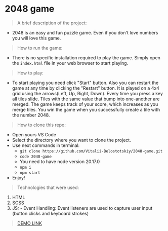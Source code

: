 # 2048 game

> A brief description of the project:
 - 2048 is an easy and fun puzzle game. Even if you don't love numbers you  will love this game.

 > How to run the game:
  - There is no specific installation required to play the game. Simply open the `index.html` file in your web browser to start playing.

 > How to play:
  - To start playing you need click "Start" button. Also you can restart the game at any time by clicking the "Restart" button. It is played on a 4x4 grid using the arrows(Left, Up, Right, Down). Every time you press a key all tiles slide. Tiles with the same value that bump into one-another are merged. The game keeps track of your score, which increases as you merge tiles. You win the game when you successfully create a tile with the number 2048.

  > How to clone this repo:
  - Open yours VS Code
  - Select the directory where you want to clone the project.
  - Use next commands in terminal:
    - `git clone https://github.com/Vitalii-Belostotskiy/2048-game.git`
    - `code 2048-game`
    - You need to have node version 20.17.0
    - `npm i`
    - `npm start`
  - Enjoy!

 > Technologies that were used:
  1) HTML
  2) SCSS
  3) JS:
    - Event Handling: Event listeners are used to capture user input (button clicks and keyboard strokes)

   > [DEMO LINK](https://Vitalii-Belostotskiy.github.io/2048-game/)

